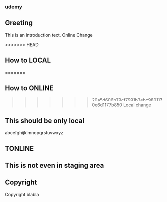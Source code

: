 ### udemy

## Greeting 
This is an introduction text. Online Change
 
<<<<<<< HEAD
## How to LOCAL
=======
## How to ONLINE
>>>>>>> 20a5d606b79cf7991b3ebc9801170e6d1177b850
Local change


## This should be only local
 abcefghijklmnopqrstuvwxyz
## TONLINE

## This is not even in staging area

## Copyright
Copyright blabla 
